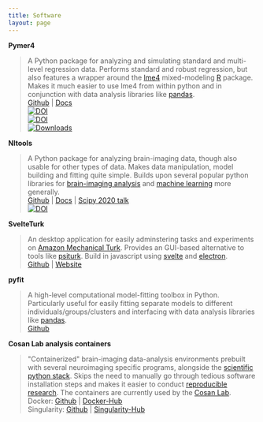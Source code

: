 ```yaml
---
title: Software
layout: page
---
```

<asciinema-player src="/assets/ascii/software.json" width="200" rows="6"  autoplay="1" font-size="1.05em" speed="6"></asciinema-player>


**Pymer4**

>A Python package for analyzing and simulating standard and multi-level regression data. Performs standard and robust regression, but also features a wrapper around the [lme4](https://cran.r-project.org/web/packages/lme4/index.html) mixed-modeling [R](https://www.r-project.org/) package. Makes it much easier to use lme4 from within python and in conjunction with data analysis libraries like [pandas](https://pandas.pydata.org/).  
>[Github](https://github.com/ejolly/pymer4) |  [Docs](https://eshinjolly.com/pymer4/)  
[![DOI](https://zenodo.org/badge/90598701.svg)](https://zenodo.org/record/1523205)  
[![DOI](http://joss.theoj.org/papers/10.21105/joss.00862/status.svg)](https://doi.org/10.21105/joss.00862)  
[![Downloads](https://pepy.tech/badge/pymer4)](https://pepy.tech/project/pymer4)

**Nltools**

>A Python package for analyzing brain-imaging data, though also usable for other types of data. Makes data manipulation, model building and fitting quite simple. Builds upon several popular python libraries for [brain-imaging analysis](http://nipy.org/) and [machine learning](http://scikit-learn.org/stable/) more generally.         
>[Github](https://github.com/ljchang/nltools) |  [Docs](http://neurolearn.readthedocs.io/en/latest/) | [Scipy 2020 talk](https://youtu.be/1c1AnXLs7xM)   
[![DOI](https://zenodo.org/badge/DOI/10.5281/zenodo.2229813.svg)](https://doi.org/10.5281/zenodo.2229813)  


**SvelteTurk**

>An desktop application for easily adminstering tasks and experiments on [Amazon Mechanical Turk](https://www.mturk.com/). Provides an GUI-based alternative to tools like [psiturk](http://psiturk.org/). Build in javascript using [svelte](https://svelte.dev/) and [electron](https://www.electronjs.org/).          
>[Github](https://github.com/ejolly/svelte-turk) |  [Website](https://eshinjolly.com/svelteturk)   

**pyfit**

>A high-level computational model-fitting toolbox in Python. Particularly useful for easily fitting separate models to different individuals/groups/clusters and interfacing with data analysis libraries like  [pandas](http://pandas.pydata.org/).  
>[Github](https://github.com/ejolly/pyfit)


**Cosan Lab analysis containers**

>"Containerized" brain-imaging data-analysis environments prebuilt with several neuroimaging specific programs, alongside the [scientific python stack](https://www.scipy.org/about.html). Skips the need to manually go through tedious software installation steps and makes it easier to conduct [reproducible research](https://www.nature.com/nrn/journal/v18/n2/full/nrn.2016.167.html). The containers are currently used by the [Cosan Lab](https://cosanlab.com/).       
>Docker: [Github](https://github.com/cosanlab/cosanToolsDocker) | [Docker-Hub](https://hub.docker.com/r/ejolly/cosantoolsdocker/)  
>Singularity: [Github](https://github.com/cosanlab/cosanToolsSingularity) | [Singularity-Hub](https://singularity-hub.org/collections/108/)
